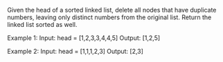 Given the head of a sorted linked list, delete all nodes that have duplicate numbers, leaving only distinct numbers from the original list. Return the linked list sorted as well.


Example 1:
Input: head = [1,2,3,3,4,4,5]
Output: [1,2,5]


Example 2:
Input: head = [1,1,1,2,3]
Output: [2,3]